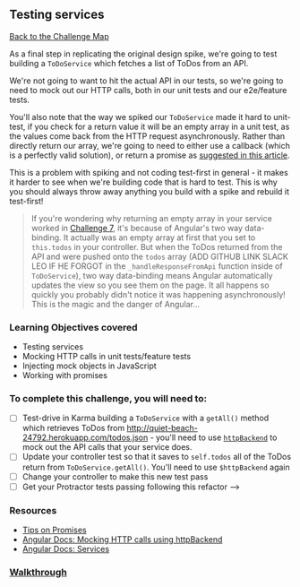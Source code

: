 ## Testing services

[Back to the Challenge Map](00_challenge_map.md)

As a final step in replicating the original design spike, we're going to test
building a `ToDoService` which fetches a list of ToDos from an API.

We're not going to want to hit the actual API in our tests, so we're going to need to mock out our HTTP calls, both in our unit tests and our e2e/feature tests.

You'll also note that the way we spiked our `ToDoService` made it hard to unit-test, if you check for a return value it will be an empty array in a unit test, as the values come back from the HTTP request asynchronously. Rather than directly return our array, we're going to need to either use a callback (which is a perfectly valid solution), or return a promise as [suggested in this article](http://blog.ninja-squad.com/2015/05/28/angularjs-promises/).

This is a problem with spiking and not coding test-first in general - it makes it harder to see when we're building code that is hard to test. This is why you should always throw away anything you build with a spike and rebuild it test-first!

> If you're wondering why returning an empty array in your service worked in [Challenge 7](walkthroughs/07_connecting_to_an_api), it's because of Angular's two way data-binding. It actually was an empty array at first that you set to `this.todos` in your controller. But when the ToDos returned from the API and were pushed onto the `todos` array (ADD GITHUB LINK SLACK LEO IF HE FORGOT in the `_handleResponseFromApi` function inside of `ToDoService`), two way data-binding means Angular automatically updates the view so you see them on the page. It all happens so quickly you probably didn't notice it was happening asynchronously! This is the magic and the danger of Angular...

### Learning Objectives covered
- Testing services
- Mocking HTTP calls in unit tests/feature tests
- Injecting mock objects in JavaScript
- Working with promises

### To complete this challenge, you will need to:

- [ ] Test-drive in Karma building a `ToDoService` with a `getAll()` method which retrieves ToDos from http://quiet-beach-24792.herokuapp.com/todos.json - you'll
  need to use [`httpBackend`](https://docs.angularjs.org/api/ngMock/service/$httpBackend) to mock out the API calls that your service does.
- [ ] Update your controller test so that it saves to `self.todos` all of the ToDos return from `ToDoService.getAll()`. You'll need to use `$httpBackend` again
- [ ] Change your controller to make this new test pass
- [ ] Get your Protractor tests passing following this refactor -->

### Resources

- [Tips on Promises](http://blog.ninja-squad.com/2015/05/28/angularjs-promises/)
- [Angular Docs: Mocking HTTP calls using httpBackend](https://docs.angularjs.org/api/ngMock/service/$httpBackend)
- [Angular Docs: Services](https://docs.angularjs.org/guide/services)

### [Walkthrough](walkthroughs/13_testing_services.md)
